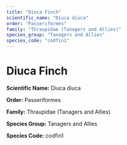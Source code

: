 ```yaml
---
title: "Diuca Finch"
scientific_name: "Diuca diuca"
order: "Passeriformes"
family: "Thraupidae (Tanagers and Allies)"
species_group: "Tanagers and Allies"
species_code: "codfin1"
---
```


# Diuca Finch

**Scientific Name:** Diuca diuca

**Order:** Passeriformes

**Family:** Thraupidae (Tanagers and Allies)

**Species Group:** Tanagers and Allies

**Species Code:** codfin1
